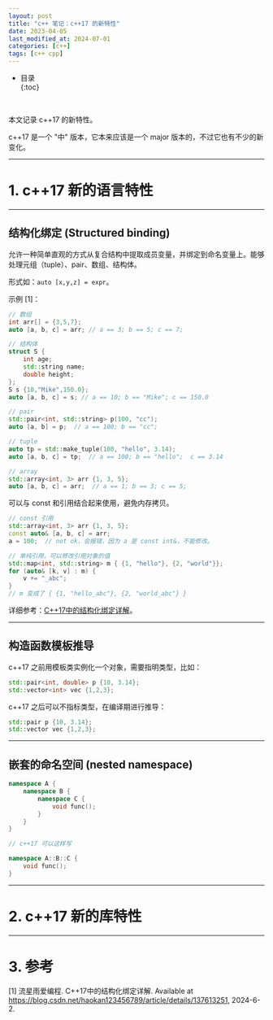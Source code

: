 ```yaml
---
layout: post
title: "c++ 笔记：c++17 的新特性"
date: 2023-04-05
last_modified_at: 2024-07-01
categories: [c++]
tags: [c++ cpp]
---
```


* 目录  
{:toc}
<br/>

本文记录 c++17 的新特性。  

c++17 是一个 "中" 版本，它本来应该是一个 major 版本的，不过它也有不少的新变化。  

---

# 1. c++17 新的语言特性

---

## 结构化绑定 (Structured binding)

允许一种简单直观的方式从复合结构中提取成员变量，并绑定到命名变量上。能够处理元组（tuple）、pair、数组、结构体。  

形式如：`auto [x,y,z] = expr`。  

示例 [1]：

```cpp
// 数组
int arr[] = {3,5,7};
auto [a, b, c] = arr; // a == 3; b == 5; c == 7;

// 结构体
struct S {
    int age;
    std::string name;
    double height;
};
S s {10,"Mike",150.0};
auto [a, b, c] = s; // a == 10; b == "Mike"; c == 150.0

// pair
std::pair<int, std::string> p(100, "cc");
auto [a, b] = p;  // a == 100; b == "cc";

// tuple
auto tp = std::make_tuple(100, "hello", 3.14);
auto [a, b, c] = tp;  // a == 100; b == "hello";  c == 3.14

// array
std::array<int, 3> arr {1, 3, 5};
auto [a, b, c] = arr;  // a == 1; b == 3; c == 5;

```

可以与 const 和引用结合起来使用，避免内存拷贝。  

```cpp
// const 引用
std::array<int, 3> arr {1, 3, 5};
const auto& [a, b, c] = arr; 
a = 100;  // not ok，会报错，因为 a 是 const int&，不能修改。

// 单纯引用，可以修改引用对象的值
std::map<int, std::string> m { {1, "hello"}, {2, "world"}};
for (auto& [k, v] : m) {
    v += "_abc";
}
// m 变成了 { {1, "hello_abc"}, {2, "world_abc"} }
```

详细参考：[C++17中的结构化绑定详解](https://blog.csdn.net/haokan123456789/article/details/137613251)。   

---

## 构造函数模板推导

c++17 之前用模板类实例化一个对象，需要指明类型，比如： 

```cpp
std::pair<int, double> p {10, 3.14};
std::vector<int> vec {1,2,3};
```

c++17 之后可以不指标类型，在编译期进行推导：  

```cpp
std::pair p {10, 3.14};
std::vector vec {1,2,3};
```

---

## 嵌套的命名空间 (nested namespace)

```cpp
namespace A {
    namespace B {
        namespace C {
            void func();
        }
    }
}

// c++17 可以这样写

namespace A::B::C {
    void func();
}
```

---

# 2. c++17 新的库特性

---

# 3. 参考

[1] 流星雨爱编程. C++17中的结构化绑定详解. Available at https://blog.csdn.net/haokan123456789/article/details/137613251, 2024-6-2.    